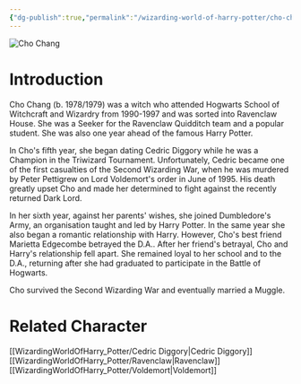 ```yaml
---
{"dg-publish":true,"permalink":"/wizarding-world-of-harry-potter/cho-chang/","dgPassFrontmatter":true,"created":"","updated":""}
---
```


![Cho Chang](http://rxbg5ysja.bkt.gdipper.com/Cho_Chang.png)
# Introduction
Cho Chang (b. 1978/1979) was a witch who attended Hogwarts School of Witchcraft and Wizardry from 1990-1997 and was sorted into Ravenclaw House. She was a Seeker for the Ravenclaw Quidditch team and a popular student. She was also one year ahead of the famous Harry Potter.

In Cho's fifth year, she began dating Cedric Diggory while he was a Champion in the Triwizard Tournament. Unfortunately, Cedric became one of the first casualties of the Second Wizarding War, when he was murdered by Peter Pettigrew on Lord Voldemort's order in June of 1995. His death greatly upset Cho and made her determined to fight against the recently returned Dark Lord.

In her sixth year, against her parents' wishes, she joined Dumbledore's Army, an organisation taught and led by Harry Potter. In the same year she also began a romantic relationship with Harry. However, Cho's best friend Marietta Edgecombe betrayed the D.A.. After her friend's betrayal, Cho and Harry's relationship fell apart. She remained loyal to her school and to the D.A., returning after she had graduated to participate in the Battle of Hogwarts.

Cho survived the Second Wizarding War and eventually married a Muggle.

# Related Character
[[WizardingWorldOfHarry_Potter/Cedric Diggory\|Cedric Diggory]]
[[WizardingWorldOfHarry_Potter/Ravenclaw\|Ravenclaw]]
[[WizardingWorldOfHarry_Potter/Voldemort\|Voldemort]]
